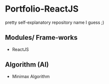 # Portfolio-ReactJS
pretty self-explanatory repository name I guess ;)


## Modules/ Frame-works
* ReactJS

## Algorithm (AI)
* Minimax Algorithm
